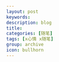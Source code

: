 ```yaml
---
layout: post
keywords: 
description: blog
title: 
categories: [随笔]
tags: [x心情 x随笔]
group: archive
icon: bullhorn
---
```


